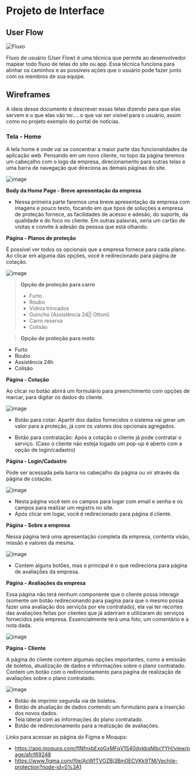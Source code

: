 
# Projeto de Interface

## User Flow

![Fluxo](https://user-images.githubusercontent.com/86278628/164116542-d41780ee-b52b-4c60-9e06-d3cc5077eba8.jpg)

Fluxo de usuário (User Flow) é uma técnica que permite ao desenvolvedor mapear todo fluxo de telas do site ou app. Essa técnica funciona para alinhar os caminhos e as possíveis ações que o usuário pode fazer junto com os membros de sua equipe.

## Wireframes

A ideia desse documento é descrever essas telas dizendo para que elas servem e o que elas vão ter…. o que vai ser visível para o usuário, assim como no projeto exemplo do portal de notícias.

### **Tela - Home**

A tela home é onde vai se concentrar a maior parte das funcionalidades da aplicação web. Pensando em um novo cliente, no topo da página teremos um cabeçalho com o logo da empresa, direcionamento para outras telas e uma barra de navegação que direciona as demais páginas do site.

![image](https://user-images.githubusercontent.com/86278628/164995051-48db883e-a137-44d4-9b36-bc3ed9a6b9dc.png)

**Body da Home Page - Breve apresentação da empresa**

- Nessa primeira parte faremos uma breve apresentação da empresa com imagens e pouco texto, focando em que tipos de soluções a empresa de proteção fornece, as   facilidades de acesso e adesão, do suporte, da qualidade e do foco no cliente. Em outras palavras, seria um cartão de visitas e convite à adesão da pessoa que está olhando.

**Página - Planos de proteção**

É possível ver todos os opcionais que a empresa fornece para cada plano. Ao clicar em alguma das opções, você é redirecionado para página de cotação.

![image](https://user-images.githubusercontent.com/86278628/164995227-0efdfc84-cbf3-443b-9dd5-bcc427e544d9.png)


> **Opção de proteção para carro**
>- Furto
>- Roubo
>- Vidros trincados
>- Guincho (Assistência 24|| Ottoni)
>- Carro reserva
>- Colisão

> **Opção de proteção para moto**
- Furto
- Roubo
- Assistência 24h
- Colisão

**Página - Cotação**

Ao clicar no botão abrirá um formulário para preenchimento com opções de marcar, para digitar os dados do cliente.

![image](https://user-images.githubusercontent.com/86278628/164995409-56c04657-e874-4a55-a52f-8aa24003acd4.png)

- Botão para cotar: Apartir dos dados fornecidos o sistema vai gerar um valor para a proteção, já com os valores dos opcionais agregados.

- Botão para contratação: Após a cotação o cliente já pode contratar o serviço. (Caso o cliente não esteja logado um pop-up é aberto com a opção de login/cadastro)

**Página - Login/Cadastro**

Pode ser acessada pela barra no cabeçalho da página ou vir através da página de cotação.

![image](https://user-images.githubusercontent.com/86278628/164995578-842b5e18-a958-4d11-99e1-5519ac8f1bc1.png)

- Nesta página você tem os campos para logar com email e senha e os campos para realizar um registro no site.
- Após clicar em logar, você é redirecionado para página d cliente.

**Página - Sobre a empresa**

Nessa página terá uma apresentação completa da empresa, contenta visão, missão e valores da mesma.

![image](https://user-images.githubusercontent.com/86278628/164995815-cdcdedc8-5c76-4423-af1d-12ad9504dc20.png)

- Contem alguns botões, mas o principal é o que redireciona para página de avaliações da empresa.

**Página - Avaliações da empresa**

Essa página não terá nenhum componente que o cliente possa interagir (somente um botão redirecionando para pagina para que o mesmo possa fazer uma avaliação dos serviçõs por ele contratado), ela vai ter recortes das avaliações feitas por clientes que já aderiram e utilizaram do serviços fornecidos pela empresa. Essencialmente terá uma foto, um comentário e a nota dada.

![image](https://user-images.githubusercontent.com/86278628/164995951-34dcc63b-b834-4a8e-b456-ad8f70446e2a.png)

**Página - Cliente**

A página do cliente contem algumas opções importantes, como a emissão de boletos, atualização de dados e informações sobre o plano contratado. Contem um botão com o redirecionamento para pagina de realização de avaliações sobre o plano contratado.

![image](https://user-images.githubusercontent.com/86278628/164996090-96f8da1a-1525-42c6-955e-fa17a2c0db64.png)

- Botão de imprimir segunda via de boletos.
- Botão de atualiação de dados contendo um formulário para a inserção dos novos dados.
- Tela lateral com as informações do plano contratado.
- Botão de redirecionamento para a realização de avaliações.

Links para acessar as página do Figma e Moqups:

- https://app.moqups.com/fINfnxbExoGxMFqV1S40dykbsNIbcYYH/view/page/afcf69248
- https://www.figma.com/file/AcWfTVOZBj3Bm0ECVKk9TM/Vechile-protection?node-id=0%3A1
